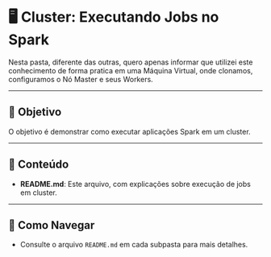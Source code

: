 # 🖥️ Cluster: Executando Jobs no Spark  

Nesta pasta, diferente das outras, quero apenas informar que utilizei este conhecimento de forma pratica em uma Máquina Virtual, onde clonamos, configuramos o Nó Master e seus Workers.

---

## 🎯 Objetivo  
O objetivo é demonstrar como executar aplicações Spark em um cluster.  

---

## 📂 Conteúdo  
- **README.md**: Este arquivo, com explicações sobre execução de jobs em cluster. 

---

## 📁 Como Navegar  
- Consulte o arquivo `README.md` em cada subpasta para mais detalhes.
